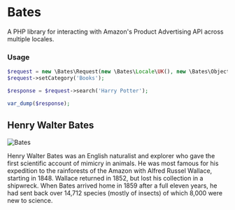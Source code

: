 Bates
=====

A PHP library for interacting with Amazon's Product Advertising API across multiple locales.

### Usage ###

```php
$request = new \Bates\Request(new \Bates\Locale\UK(), new \Bates\ObjectResponse(), 'accessKey', 'secretKey');
$request->setCategory('Books');

$response = $request->search('Harry Potter');

var_dump($response);
```

Henry Walter Bates
------------------
![Bates](http://upload.wikimedia.org/wikipedia/en/thumb/6/6a/HenryWalterBates.JPG/220px-HenryWalterBates.JPG)

Henry Walter Bates was an English naturalist and explorer who gave the first scientific account of mimicry in animals. 
He was most famous for his expedition to the rainforests of the Amazon with Alfred Russel Wallace, starting in 1848. 
Wallace returned in 1852, but lost his collection in a shipwreck. 
When Bates arrived home in 1859 after a full eleven years, he had sent back over 14,712 species (mostly of insects) 
of which 8,000 were new to science.
